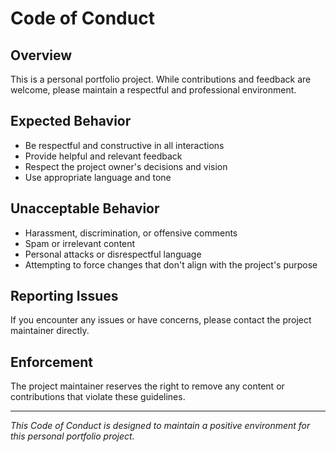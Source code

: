# Code of Conduct

## Overview

This is a personal portfolio project. While contributions and feedback are welcome, please maintain a respectful and professional environment.

## Expected Behavior

- Be respectful and constructive in all interactions
- Provide helpful and relevant feedback
- Respect the project owner's decisions and vision
- Use appropriate language and tone

## Unacceptable Behavior

- Harassment, discrimination, or offensive comments
- Spam or irrelevant content
- Personal attacks or disrespectful language
- Attempting to force changes that don't align with the project's purpose

## Reporting Issues

If you encounter any issues or have concerns, please contact the project maintainer directly.

## Enforcement

The project maintainer reserves the right to remove any content or contributions that violate these guidelines.

---

*This Code of Conduct is designed to maintain a positive environment for this personal portfolio project.*
